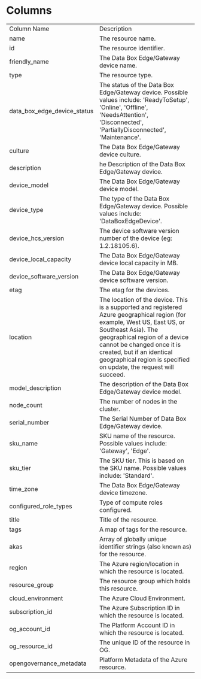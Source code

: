 # Columns  

<table>
	<tr><td>Column Name</td><td>Description</td></tr>
	<tr><td>name</td><td>The resource name.</td></tr>
	<tr><td>id</td><td>The resource identifier.</td></tr>
	<tr><td>friendly_name</td><td>The Data Box Edge/Gateway device name.</td></tr>
	<tr><td>type</td><td>The resource type.</td></tr>
	<tr><td>data_box_edge_device_status</td><td>The status of the Data Box Edge/Gateway device. Possible values include: &#39;ReadyToSetup&#39;, &#39;Online&#39;, &#39;Offline&#39;, &#39;NeedsAttention&#39;, &#39;Disconnected&#39;, &#39;PartiallyDisconnected&#39;, &#39;Maintenance&#39;.</td></tr>
	<tr><td>culture</td><td>The Data Box Edge/Gateway device culture.</td></tr>
	<tr><td>description</td><td>he Description of the Data Box Edge/Gateway device.</td></tr>
	<tr><td>device_model</td><td>The Data Box Edge/Gateway device model.</td></tr>
	<tr><td>device_type</td><td>The type of the Data Box Edge/Gateway device. Possible values include: &#39;DataBoxEdgeDevice&#39;.</td></tr>
	<tr><td>device_hcs_version</td><td>The device software version number of the device (eg: 1.2.18105.6).</td></tr>
	<tr><td>device_local_capacity</td><td>The Data Box Edge/Gateway device local capacity in MB.</td></tr>
	<tr><td>device_software_version</td><td>The Data Box Edge/Gateway device software version.</td></tr>
	<tr><td>etag</td><td>The etag for the devices.</td></tr>
	<tr><td>location</td><td>The location of the device. This is a supported and registered Azure geographical region (for example, West US, East US, or Southeast Asia). The geographical region of a device cannot be changed once it is created, but if an identical geographical region is specified on update, the request will succeed.</td></tr>
	<tr><td>model_description</td><td>The description of the Data Box Edge/Gateway device model.</td></tr>
	<tr><td>node_count</td><td>The number of nodes in the cluster.</td></tr>
	<tr><td>serial_number</td><td>The Serial Number of Data Box Edge/Gateway device.</td></tr>
	<tr><td>sku_name</td><td>SKU name of the resource. Possible values include: &#39;Gateway&#39;, &#39;Edge&#39;.</td></tr>
	<tr><td>sku_tier</td><td>The SKU tier. This is based on the SKU name. Possible values include: &#39;Standard&#39;.</td></tr>
	<tr><td>time_zone</td><td>The Data Box Edge/Gateway device timezone.</td></tr>
	<tr><td>configured_role_types</td><td>Type of compute roles configured.</td></tr>
	<tr><td>title</td><td>Title of the resource.</td></tr>
	<tr><td>tags</td><td>A map of tags for the resource.</td></tr>
	<tr><td>akas</td><td>Array of globally unique identifier strings (also known as) for the resource.</td></tr>
	<tr><td>region</td><td>The Azure region/location in which the resource is located.</td></tr>
	<tr><td>resource_group</td><td>The resource group which holds this resource.</td></tr>
	<tr><td>cloud_environment</td><td>The Azure Cloud Environment.</td></tr>
	<tr><td>subscription_id</td><td>The Azure Subscription ID in which the resource is located.</td></tr>
	<tr><td>og_account_id</td><td>The Platform Account ID in which the resource is located.</td></tr>
	<tr><td>og_resource_id</td><td>The unique ID of the resource in OG.</td></tr>
	<tr><td>opengovernance_metadata</td><td>Platform Metadata of the Azure resource.</td></tr>
</table>